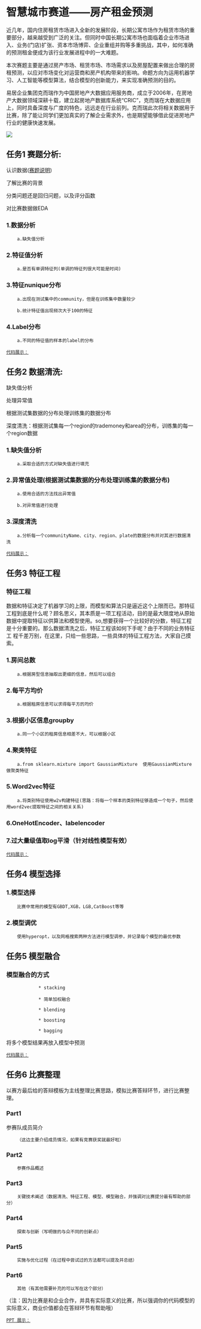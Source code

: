 #                                       智慧城市赛道——房产租金预测
近几年，国内住房租赁市场进入全新的发展阶段，长期公寓市场作为租赁市场的重要部分，越来越受到广泛的关注。但同时中国长期公寓市场也面临着企业市场进入、业务(门店)扩张、资本市场博弈、企业重组并购等多重挑战，其中，如何准确的预测租金便成为该行业发展进程中的一大难题。

本次赛题主要是通过房产市场、租赁市场、市场需求以及房屋配置来做出合理的房租预测，以应对市场变化对运营商和房产机构带来的影响。命题方向为运用机器学习、人工智能等模型算法，结合模型的创新能力，来实现准确预测的目的。

易居企业集团克而瑞作为中国房地产大数据应用服务商，成立于2006年，在房地产大数据领域深耕十载，建立起房地产数据库系统“CRIC”，克而瑞在大数据应用上，同时具备深度与广度的特色，远远走在行业前列。克而瑞此次将相关数据用于比赛，除了能让同学们更加真实的了解企业需求外，也是期望能够借此促进房地产行业的健康快速发展。

![](https://2019ai.futurelab.tv/storage/app/media/banner.jpg)

## 任务1 赛题分析:

认识数据([赛题说明](https://2019ai.futurelab.tv/contest_detail/3#contest_index))

了解比赛的背景

分类问题还是回归问题，以及评分函数

对比赛数据做EDA

### 1.数据分析

        a.缺失值分析

### 2.特征值分析

        a.是否有单调特征列(单调的特征列很大可能是时间)

### 3.特征nunique分布

        a.出现在测试集中的community，但是在训练集中数量较少

        b.统计特征值出现频次大于100的特征

### 4.Label分布

        a.不同的特征值的样本的label的分布

[`代码展示：`]()

## 任务2 数据清洗:

缺失值分析

处理异常值

根据测试集数据的分布处理训练集的数据分布

深度清洗：根据测试集每一个region的trademoney和area的分布，训练集的每一个region数据

### 1.缺失值分析

        a.采取合适的方式对缺失值进行填充

### 2.异常值处理(根据测试集数据的分布处理训练集的数据分布)

        a.使用合适的方法找出异常值
        
        b.对异常值进行处理

### 3.深度清洗

        a.分析每一个communityName、city、region、plate的数据分布并对其进行数据清洗

[`代码展示：`]()

## 任务3 特征工程

### 特征工程
数据和特征决定了机器学习的上限，而模型和算法只是逼近这个上限而已。那特征工程到底是什么呢？顾名思义，其本质是一项工程活动，目的是最大限度地从原始
数据中提取特征以供算法和模型使用。so,想要获得一个比较好的分数，特征工程是十分重要的。那么数据清洗之后，特征工程该如何下手呢？由于不同的业务特征工
程千差万别，在这里，只给一些思路，一些具体的特征工程方法，大家自己摸索。

### 1.房间总数

        a.根据房型信息抽取出更细的信息，然后可以组合

### 2.每平方均价

        a.根据租房信息可以求得每平方的均价

### 3.根据小区信息groupby

        a.同一个小区的租房信息相差不大，可以根据小区

### 4.聚类特征

        a.from sklearn.mixture import GaussianMixture  使用GaussianMixture做聚类特征

### 5.Word2vec特征

        a.将类别特征使用w2v构建特征(思路：将每一个样本的类别特征够造成一个句子，然后使用word2vec提取特征之间的相关关系)

### 6.OneHotEncoder、labelencoder

### 7.过大量级值取log平滑（针对线性模型有效）

[`代码展示：`]()

## 任务4 模型选择

### 1.模型选择

        比赛中常用的模型有GBDT,XGB，LGB,CatBoost等等

### 2.模型调优

        使用hyperopt，以及网格搜索两种方法进行模型调参，并记录每个模型的最优参数

## 任务5 模型融合

### 模型融合的方式

                * stacking

                * 简单加权融合

                * blending

                * boosting

                * bagging

将多个模型结果再放入模型中预测

[`代码展示：`]()


## 任务6 比赛整理

以赛方最后给的答辩模板为主线整理比赛思路，模拟比赛答辩环节，进行比赛整理。

### Part1

参赛队成员简介 

        （这边主要介绍成员情况，如果有竞赛获奖就最好啦）
 
### Part2

        参赛作品概述

### Part3

        关键技术阐述（数据清洗、特征工程、模型、模型融合，并强调对比赛提分最有帮助的部分）

### Part4

        探索与创新（写明做的与众不同的创新点）

### Part5

        实施与优化过程（在过程中尝试过的方法都可以提及并总结）

### Part6

        其他（有其他需要补充的可以写在这个部分）

（注：因为比赛是和企业合作，并具有实际意义的比赛，所以强调你的代码模型的实际意义，商业价值都会在答辩环节有帮助哦）

[`PPT 展示：`]()
